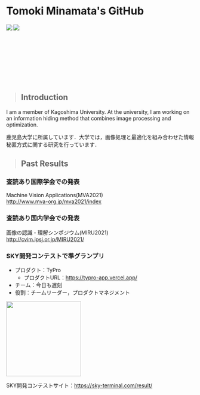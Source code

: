 # Tomoki Minamata's GitHub

<a href="https://github.com/anuraghazra/github-readme-stats">
  <img align="left" src="https://github-readme-stats.vercel.app/api?username=Tomoch0104&count_private=true&show_icons=true" />
</a>
<a href="https://github.com/anuraghazra/github-readme-stats">
  <img align="left" src="https://github-readme-stats.vercel.app/api/top-langs/?username=Tomoch0104" />
</a>
<br><br><br><br><br><br><br><br><br>

> ## Introduction
I am a member of Kagoshima University. At the university, I am working on an information hiding method that combines image processing and optimization.

鹿児島大学に所属しています．大学では，画像処理と最適化を組み合わせた情報秘匿方式に関する研究を行っています．

> ## Past Results

### 査読あり国際学会での発表
Machine Vision Applications(MVA2021)<br>
http://www.mva-org.jp/mva2021/index

### 査読あり国内学会での発表
画像の認識・理解シンポジウム(MIRU2021)<br>
http://cvim.ipsj.or.jp/MIRU2021/

### SKY開発コンテストで準グランプリ
- プロダクト：TyPro
  - プロダクトURL：https://typro-app.vercel.app/
- チーム：今日も遅刻
- 役割：チームリーダー，プロダクトマネジメント

<img src="https://user-images.githubusercontent.com/80777762/136636935-b7831d70-8958-4687-8143-1413a613e16e.png" width="200">


SKY開発コンテストサイト：https://sky-terminal.com/result/

